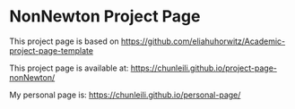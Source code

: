 # NonNewton Project Page

This project page is based on https://github.com/eliahuhorwitz/Academic-project-page-template

This project page is available at: https://chunleili.github.io/project-page-nonNewton/

My personal page is: https://chunleili.github.io/personal-page/